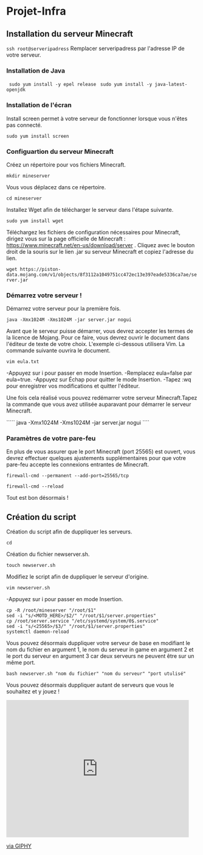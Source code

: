 # Projet-Infra

## Installation du serveur Minecraft

```` ssh root@serveripadress ```` 
Remplacer serveripadress par l'adresse IP de votre serveur.

### Installation de Java 

```` sudo yum install -y epel release````
```` sudo yum install -y java-latest-openjdk````

### Installation de l'écran

Install screen permet à votre serveur de fonctionner lorsque vous n'êtes pas connecté. 

````sudo yum install screen````

### Configuartion du serveur Minecraft

Créez un répertoire pour vos fichiers Minecraft.

````mkdir mineserver````

Vous vous déplacez dans ce répertoire. 

````cd mineserver````

Installez Wget afin de télécharger le serveur dans l'étape suivante.

````sudo yum install wget````

Téléchargez les fichiers de configuration nécessaires pour Minecraft, dirigez vous sur la page officielle de Minecraft : https://www.minecraft.net/en-us/download/server . Cliquez avec le bouton droit de la souris sur le lien .jar su serveur Minecraft et copiez l'adresse du lien. 

````wget https://piston-data.mojang.com/v1/objects/8f3112a1049751cc472ec13e397eade5336ca7ae/server.jar````

### Démarrez votre serveur ! 

Démarrez votre serveur pour la première fois.

````java -Xmx1024M -Xms1024M -jar server.jar nogui````

Avant que le serveur puisse démarrer, vous devrez accepter les termes de la licence de Mojang. Pour ce faire, vous devrez ouvrir le document dans l'éditeur de texte de votre choix. L'exemple ci-dessous utilisera Vim. La commande suivante ouvrira le document.

````vim eula.txt````

-Appuyez sur i pour passer en mode Insertion.
-Remplacez eula=false par eula=true.
-Appuyez sur Échap pour quitter le mode Insertion.
-Tapez :wq pour enregistrer vos modifications et quitter l'éditeur.

Une fois cela réalisé vous pouvez redémarrer votre serveur Minecraft.Tapez la commande que vous avez utilisée auparavant pour démarrer le serveur Minecraft.

````` java -Xmx1024M -Xms1024M -jar server.jar nogui ```` 

### Paramètres de votre pare-feu 

En plus de vous assurer que le port Minecraft (port 25565) est ouvert, vous devrez effectuer quelques ajustements supplémentaires pour que votre pare-feu accepte les connexions entrantes de Minecraft. 

`````firewall-cmd --permanent --add-port=25565/tcp`````

`````firewall-cmd --reload`````

Tout est bon désormais ! 

## Création du script 

Création du script afin de duppliquer les serveurs. 

`````cd`````

Création du fichier newserver.sh.

`````touch newserver.sh`````

Modifiez le script afin de duppliquer le serveur d'origine.

`````vim newserver.sh`````

-Appuyez sur i pour passer en mode Insertion.

`````
cp -R /root/mineserver "/root/$1"
sed -i "s/<MOTD_HERE>/$2/" "/root/$1/server.properties"
cp /root/server.service "/etc/systemd/system/0$.service"
sed -i "s/<25565>/$3/" "/root/$1/server.properties"
systemctl daemon-reload
`````

Vous pouvez désormais duppliquer votre serveur de base en modifiant le nom du fichier en argument 1, le nom du serveur in game en argument 2 et le port du serveur en argument 3 car deux serveurs ne peuvent être sur un même port. 

`````bash newserver.sh "nom du fichier" "nom du serveur" "port utulisé"````` 

Vous pouvez désormais duppliquer autant de serveurs que vous le souhaitez et y jouez ! 
<iframe src="https://giphy.com/embed/111ebonMs90YLu" width="480" height="360" frameBorder="0" class="giphy-embed" allowFullScreen></iframe><p><a href="https://giphy.com/gifs/thumbs-up-111ebonMs90YLu">via GIPHY</a></p>
